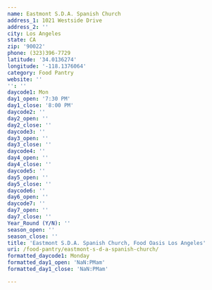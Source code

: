 ```yaml
---
name: Eastmont S.D.A. Spanish Church
address_1: 1021 Westside Drive
address_2: ''
city: Los Angeles
state: CA
zip: '90022'
phone: (323)396-7729
latitude: '34.0136274'
longitude: '-118.1376064'
category: Food Pantry
website: ''
'': ''
daycode1: Mon
day1_open: '7:30 PM'
day1_close: '8:00 PM'
daycode2: ''
day2_open: ''
day2_close: ''
daycode3: ''
day3_open: ''
day3_close: ''
daycode4: ''
day4_open: ''
day4_close: ''
daycode5: ''
day5_open: ''
day5_close: ''
daycode6: ''
day6_open: ''
daycode7: ''
day7_open: ''
day7_close: ''
Year_Round (Y/N): ''
season_open: ''
season_close: ''
title: 'Eastmont S.D.A. Spanish Church, Food Oasis Los Angeles'
uri: /food-pantry/eastmont-s-d-a-spanish-church/
formatted_daycode1: Monday
formatted_day1_open: 'NaN:PMam'
formatted_day1_close: 'NaN:PMam'

---
```

